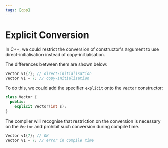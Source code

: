 ```yaml
---
tags: [cpp]
---
```


# Explicit Conversion

In C++, we could restrict the conversion of constructor's argument to use
direct-initialisation instead of copy-initialisation.

The differences between them are shown below:

```cpp
Vector v1{7}; // direct-initialisation
Vector v1 = 7; // copy-initialisation
```

To do this, we could add the specifier `explicit` onto the `Vector` constructor:

```cpp
class Vector {
  public:
    explicit Vector(int s);
}
```

The compiler will recognise that restriction on the conversion is necessary on
the `Vector` and prohibit such conversion during compile time.

```cpp
Vector v1{7}; // OK
Vector v1 = 7; // error in compile time
```
